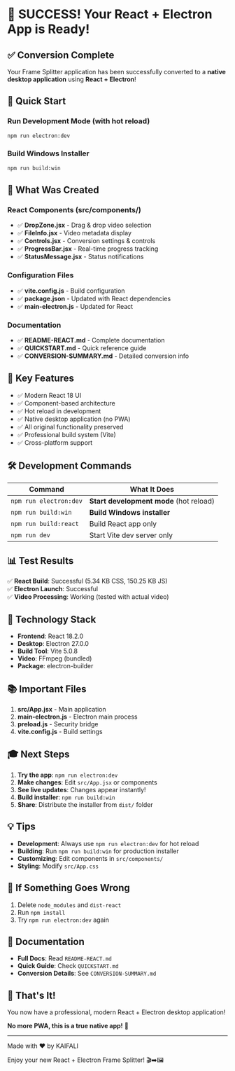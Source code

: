 # 🎉 SUCCESS! Your React + Electron App is Ready!

## ✅ Conversion Complete

Your Frame Splitter application has been successfully converted to a **native desktop application** using **React + Electron**!

## 🚀 Quick Start

### Run Development Mode (with hot reload)
```bash
npm run electron:dev
```

### Build Windows Installer
```bash
npm run build:win
```

## 📁 What Was Created

### React Components (src/components/)
- ✅ **DropZone.jsx** - Drag & drop video selection
- ✅ **FileInfo.jsx** - Video metadata display
- ✅ **Controls.jsx** - Conversion settings & controls
- ✅ **ProgressBar.jsx** - Real-time progress tracking
- ✅ **StatusMessage.jsx** - Status notifications

### Configuration Files
- ✅ **vite.config.js** - Build configuration
- ✅ **package.json** - Updated with React dependencies
- ✅ **main-electron.js** - Updated for React

### Documentation
- ✅ **README-REACT.md** - Complete documentation
- ✅ **QUICKSTART.md** - Quick reference guide
- ✅ **CONVERSION-SUMMARY.md** - Detailed conversion info

## 🎯 Key Features

- ✅ Modern React 18 UI
- ✅ Component-based architecture
- ✅ Hot reload in development
- ✅ Native desktop application (no PWA)
- ✅ All original functionality preserved
- ✅ Professional build system (Vite)
- ✅ Cross-platform support

## 🛠️ Development Commands

| Command | What It Does |
|---------|--------------|
| `npm run electron:dev` | **Start development mode** (hot reload) |
| `npm run build:win` | **Build Windows installer** |
| `npm run build:react` | Build React app only |
| `npm run dev` | Start Vite dev server only |

## 📊 Test Results

✅ **React Build**: Successful (5.34 KB CSS, 150.25 KB JS)  
✅ **Electron Launch**: Successful  
✅ **Video Processing**: Working (tested with actual video)  

## 🎨 Technology Stack

- **Frontend**: React 18.2.0
- **Desktop**: Electron 27.0.0
- **Build Tool**: Vite 5.0.8
- **Video**: FFmpeg (bundled)
- **Package**: electron-builder

## 📚 Important Files

1. **src/App.jsx** - Main application
2. **main-electron.js** - Electron main process
3. **preload.js** - Security bridge
4. **vite.config.js** - Build settings

## 🎓 Next Steps

1. **Try the app**: `npm run electron:dev`
2. **Make changes**: Edit `src/App.jsx` or components
3. **See live updates**: Changes appear instantly!
4. **Build installer**: `npm run build:win`
5. **Share**: Distribute the installer from `dist/` folder

## 💡 Tips

- **Development**: Always use `npm run electron:dev` for hot reload
- **Building**: Run `npm run build:win` for production installer
- **Customizing**: Edit components in `src/components/`
- **Styling**: Modify `src/App.css`

## 🐛 If Something Goes Wrong

1. Delete `node_modules` and `dist-react`
2. Run `npm install`
3. Try `npm run electron:dev` again

## 📖 Documentation

- **Full Docs**: Read `README-REACT.md`
- **Quick Guide**: Check `QUICKSTART.md`
- **Conversion Details**: See `CONVERSION-SUMMARY.md`

## 🎉 That's It!

You now have a professional, modern React + Electron desktop application!

**No more PWA, this is a true native app!** 🚀

---

Made with ❤️ by KAIFALI

Enjoy your new React + Electron Frame Splitter! 🎬➡️🖼️
